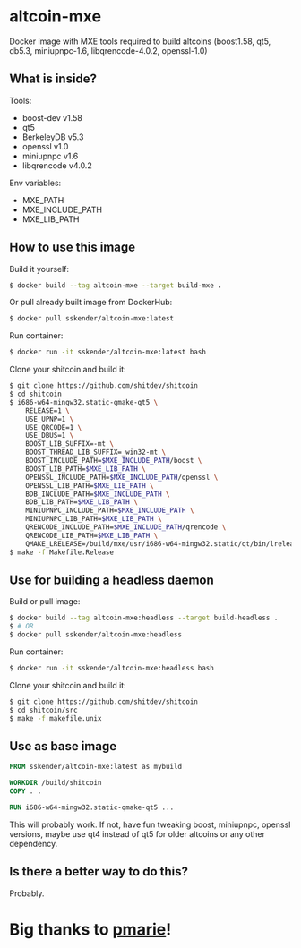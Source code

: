 # altcoin-mxe
Docker image with MXE tools required to build altcoins (boost1.58, qt5, db5.3, miniupnpc-1.6, libqrencode-4.0.2, openssl-1.0)

## What is inside?

Tools:
 - boost-dev v1.58
 - qt5
 - BerkeleyDB v5.3
 - openssl v1.0
 - miniupnpc v1.6
 - libqrencode v4.0.2

Env variables:
 - MXE_PATH
 - MXE_INCLUDE_PATH
 - MXE_LIB_PATH

## How to use this image

Build it yourself:
```bash
$ docker build --tag altcoin-mxe --target build-mxe .
```

Or pull already built image from DockerHub:
```bash
$ docker pull sskender/altcoin-mxe:latest
```

Run container:
```bash
$ docker run -it sskender/altcoin-mxe:latest bash
```

Clone your shitcoin and build it:
```bash
$ git clone https://github.com/shitdev/shitcoin
$ cd shitcoin
$ i686-w64-mingw32.static-qmake-qt5 \
	RELEASE=1 \
	USE_UPNP=1 \
	USE_QRCODE=1 \
	USE_DBUS=1 \
	BOOST_LIB_SUFFIX=-mt \
	BOOST_THREAD_LIB_SUFFIX=_win32-mt \
	BOOST_INCLUDE_PATH=$MXE_INCLUDE_PATH/boost \
	BOOST_LIB_PATH=$MXE_LIB_PATH \
	OPENSSL_INCLUDE_PATH=$MXE_INCLUDE_PATH/openssl \
	OPENSSL_LIB_PATH=$MXE_LIB_PATH \
	BDB_INCLUDE_PATH=$MXE_INCLUDE_PATH \
	BDB_LIB_PATH=$MXE_LIB_PATH \
	MINIUPNPC_INCLUDE_PATH=$MXE_INCLUDE_PATH \
	MINIUPNPC_LIB_PATH=$MXE_LIB_PATH \
	QRENCODE_INCLUDE_PATH=$MXE_INCLUDE_PATH/qrencode \
	QRENCODE_LIB_PATH=$MXE_LIB_PATH \
	QMAKE_LRELEASE=/build/mxe/usr/i686-w64-mingw32.static/qt/bin/lrelease shitcoin-qt.pro
$ make -f Makefile.Release
```

## Use for building a headless daemon

Build or pull image:
```bash
$ docker build --tag altcoin-mxe:headless --target build-headless .
$ # OR
$ docker pull sskender/altcoin-mxe:headless
```

Run container:
```bash
$ docker run -it sskender/altcoin-mxe:headless bash
```

Clone your shitcoin and build it:
```bash
$ git clone https://github.com/shitdev/shitcoin
$ cd shitcoin/src
$ make -f makefile.unix
```

## Use as base image

```Dockerfile
FROM sskender/altcoin-mxe:latest as mybuild

WORKDIR /build/shitcoin
COPY . .

RUN i686-w64-mingw32.static-qmake-qt5 ...
```

This will probably work. If not, have fun tweaking boost, miniupnpc, openssl versions, maybe use qt4 instead of qt5 for older altcoins or any other dependency.

## Is there a better way to do this?

Probably.

# Big thanks to [pmarie](https://hub.docker.com/u/pmarie)!
